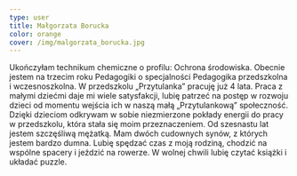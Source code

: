 ```yaml
---
type: user
title: Małgorzata Borucka
color: orange
cover: /img/malgorzata_borucka.jpg
---
```


Ukończyłam technikum chemiczne o profilu: Ochrona środowiska.
Obecnie jestem na trzecim roku Pedagogiki o specjalności Pedagogika przedszkolna i wczesnoszkolna.
W przedszkolu „Przytulanka” pracuję już 4 lata. Praca z małymi dziećmi daje mi wiele satysfakcji, lubię patrzeć na postęp w rozwoju dzieci od momentu wejścia ich w naszą małą „Przytulankową” społeczność.
Dzięki dzieciom odkrywam w sobie niezmierzone pokłady energii do pracy w przedszkolu, która stała się moim przeznaczeniem.
Od szesnastu lat jestem szczęśliwą mężatką. Mam dwóch cudownych synów, z których jestem bardzo dumna.
Lubię spędzać czas z moją rodziną, chodzić na wspólne spacery i jeździć na rowerze. W wolnej chwili lubię czytać książki i układać puzzle.
